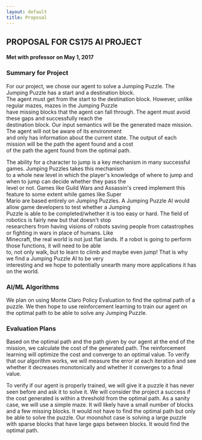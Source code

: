 ```yaml
---
layout: default
title: Proposal
---
```


## PROPOSAL FOR CS175 AI PROJECT
#### Met with professor on May 1, 2017


### Summary for Project

For our project, we chose our agent to solve a Jumping Puzzle. The Jumping Puzzle has a start and a destination block. <br />
The agent must get from the start to the destination block. However, unlike regular mazes, mazes in the Jumping Puzzle <br /> have missing blocks that the agent can fall through. The agent must avoid these gaps and successfully reach the <br /> destination block. Our input semantics will be the generated maze mission. The agent will not be aware of its environment <br /> and only has information about the current state. The output of each mission will be the path the agent found and a cost <br /> of the path the agent found from the optimal path. 

The ability for a character to jump is a key mechanism in many successful games. Jumping Puzzles takes this mechanism <br />
to a whole new level in which the player's knowledge of where to jump and when to jump can decide whether they pass the <br /> level or not. Games like Guild Wars and Assassin's creed implement this feature to some extent while games like Super <br /> Mario are based entirely on Jumping Puzzles. A Jumping Puzzle AI would allow game developers to test whether a Jumping <br /> Puzzle is able to be completed/whether it is too easy or hard. The field of robotics is fairly new but that doesn't stop <br /> researchers from having visions of robots saving people from catastrophes or fighting in wars in place of humans. Like <br /> Minecraft, the real world is not just flat lands. If a robot is going to perform those functions, it will need to be able <br /> to,  not only walk, but to learn to climb and maybe even jump! That is why we find a Jumping Puzzle AI to be very <br /> interesting and we hope to potentially unearth many more applications it has on the world.
    
### AI/ML Algorithms

We plan on using Monte Claro Policy Evaluation to find the optimal path of a puzzle. We then hope to use reinforcement learning to train our agent on the optimal path to be able to solve any Jumping Puzzle.
    
### Evaluation Plans

Based on the optimal path and the path given by our agent at the end of the mission, we calculate the cost of the generated path. The reinforcement learning will optimize the cost and converge to an optimal value. To verify that our algorithm works, we will measure the error at each iteration and see whether it decreases monotonically and whether it converges to a final value.

To verify if our agent is properly trained, we will give it a puzzle it has never seen before and ask it to solve it. We will consider the project a success if the cost generated is within a threshold from the optimal path. As a sanity case, we will use a simple maze. It will likely have a small number of blocks and a few missing blocks. It would not have to find the optimal path but only be able to solve the puzzle. Our moonshot case is solving a large puzzle with sparse blocks that have large gaps between blocks. It would find the optimal path.
